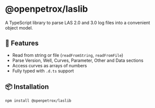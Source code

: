 # @openpetrox/laslib

A TypeScript library to parse LAS 2.0 and 3.0 log files into a convenient object model.

## 🚀 Features

- Read from string or file (`readFromString`, `readFromFile`)  
- Parse Version, Well, Curves, Parameter, Other and Data sections  
- Access curves as arrays of numbers  
- Fully typed with `.d.ts` support  

## 📦 Installation

```bash
npm install @openpetrox/laslib

